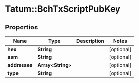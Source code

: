# Tatum::BchTxScriptPubKey

## Properties
Name | Type | Description | Notes
------------ | ------------- | ------------- | -------------
**hex** | **String** |  | [optional] 
**asm** | **String** |  | [optional] 
**addresses** | **Array&lt;String&gt;** |  | [optional] 
**type** | **String** |  | [optional] 

